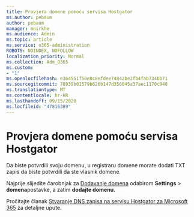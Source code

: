 ```yaml
---
title: Provjera domene pomoću servisa Hostgator
ms.author: pebaum
author: pebaum
manager: mnirkhe
ms.audience: Admin
ms.topic: article
ms.service: o365-administration
ROBOTS: NOINDEX, NOFOLLOW
localization_priority: Normal
ms.collection: Adm_O365
ms.custom:
- "1"
ms.openlocfilehash: e364551f50e8c8efdee74842be2fb4fab734bb71
ms.sourcegitcommit: 78939b01579b626b147d356045a37aec1170c948
ms.translationtype: MT
ms.contentlocale: hr-HR
ms.lasthandoff: 09/15/2020
ms.locfileid: "47816389"
---
```

# <a name="verify-your-domain-with-hostgator"></a>Provjera domene pomoću servisa Hostgator

Da biste potvrdili svoju domenu, u registraru domene morate dodati TXT zapis da biste potvrdili da ste vlasnik domene. 

Najprije slijedite čarobnjak za [Dodavanje domena](https://admin.microsoft.com/Adminportal#/Domains) odabirom **Settings** \> **domena**postavke, a zatim **dodajte domenu**.
  
Pročitajte članak [Stvaranje DNS zapisa na servisu Hostgator za Microsoft 365](https://docs.microsoft.com/microsoft-365/admin/dns/create-dns-records-at-hostgator) za detaljne upute.